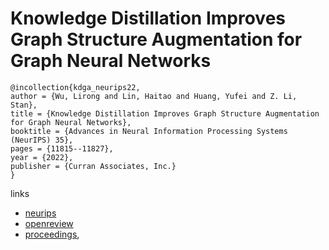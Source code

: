 # Knowledge Distillation Improves Graph Structure Augmentation for Graph Neural Networks

```
@incollection{kdga_neurips22,
author = {Wu, Lirong and Lin, Haitao and Huang, Yufei and Z. Li, Stan},
title = {Knowledge Distillation Improves Graph Structure Augmentation for Graph Neural Networks},
booktitle = {Advances in Neural Information Processing Systems (NeurIPS) 35},
pages = {11815--11827},
year = {2022},
publisher = {Curran Associates, Inc.}
}
```

links
- [neurips](https://nips.cc/Conferences/2022/Schedule?showEvent=54313)
- [openreview](https://openreview.net/forum?id=7yHte3tH8Xh)
- [proceedings](https://papers.nips.cc//paper_files/paper/2022/hash/4d4a3b6a34332d80349137bcc98164a5-Abstract-Conference.html),
